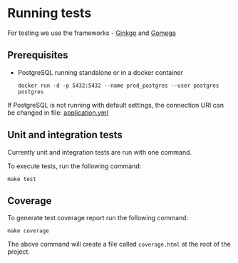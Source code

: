 # Running tests

For testing we use the frameworks - [Ginkgo](https://onsi.github.io/ginkgo/) and [Gomega](https://onsi.github.io/gomega/)

## Prerequisites

* PostgreSQL running standalone or in a docker container
    ```console
    docker run -d -p 5432:5432 --name prod_postgres --user postgres postgres
    ```

If PostgreSQL is not running with default settings, the connection URI can be changed in file: [application.yml](https://github.com/Peripli/service-manager/blob/master/test/common/application.yml#L9)

## Unit and integration tests

Currently unit and integration tests are run with one command.

To execute tests, run the following command:

```console
make test
```

## Coverage

To generate test coverage report run the following command:

```console
make coverage
```

The above command will create a file called `coverage.html` at the root of the project.
